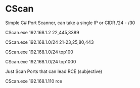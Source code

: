 # CScan
Simple C# Port Scanner, can take a single IP or CIDR /24 - /30

CScan.exe 192.168.1.2 22,445,3389

CScan.exe 192.168.1.0/24 21-23,25,80,443

CScan.exe 192.168.1.0/24 top100

CScan.exe 192.168.1.0/24 top1000


Just Scan Ports that can lead RCE (subjective)

CScan.exe 192.168.1.110 rce

